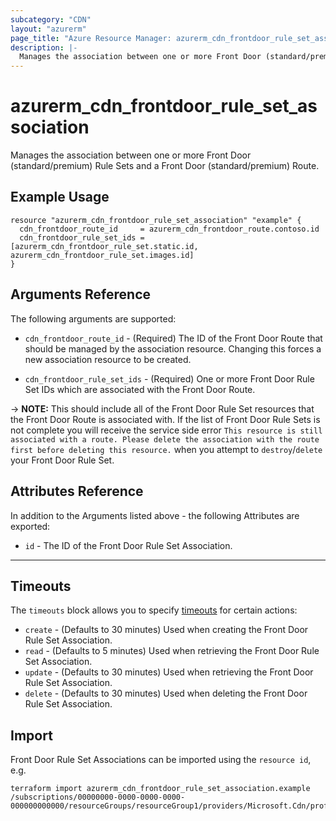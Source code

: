 ```yaml
---
subcategory: "CDN"
layout: "azurerm"
page_title: "Azure Resource Manager: azurerm_cdn_frontdoor_rule_set_association"
description: |-
  Manages the association between one or more Front Door (standard/premium) Rule Sets and a Front Door (standard/premium) Route.
---
```


# azurerm_cdn_frontdoor_rule_set_association

Manages the association between one or more Front Door (standard/premium) Rule Sets and a Front Door (standard/premium) Route.

## Example Usage

```hcl
resource "azurerm_cdn_frontdoor_rule_set_association" "example" {
  cdn_frontdoor_route_id     = azurerm_cdn_frontdoor_route.contoso.id
  cdn_frontdoor_rule_set_ids = [azurerm_cdn_frontdoor_rule_set.static.id, azurerm_cdn_frontdoor_rule_set.images.id]
}
```

## Arguments Reference

The following arguments are supported:

* `cdn_frontdoor_route_id` - (Required) The ID of the Front Door Route that should be managed by the association resource. Changing this forces a new association resource to be created.

* `cdn_frontdoor_rule_set_ids` - (Required) One or more Front Door Rule Set IDs which are associated with the Front Door Route.

-> **NOTE:** This should include all of the Front Door Rule Set resources that the Front Door Route is associated with. If the list of Front Door Rule Sets is not complete you will receive the service side error `This resource is still associated with a route. Please delete the association with the route first before deleting this resource.` when you attempt to `destroy`/`delete` your Front Door Rule Set.

## Attributes Reference

In addition to the Arguments listed above - the following Attributes are exported:

* `id` - The ID of the Front Door Rule Set Association.

---

## Timeouts

The `timeouts` block allows you to specify [timeouts](https://www.terraform.io/docs/configuration/resources.html#timeouts) for certain actions:

* `create` - (Defaults to 30 minutes) Used when creating the Front Door Rule Set Association.
* `read` - (Defaults to 5 minutes) Used when retrieving the Front Door Rule Set Association.
* `update` - (Defaults to 30 minutes) Used when retrieving the Front Door Rule Set Association.
* `delete` - (Defaults to 30 minutes) Used when deleting the Front Door Rule Set Association.

## Import

Front Door Rule Set Associations can be imported using the `resource id`, e.g.

```shell
terraform import azurerm_cdn_frontdoor_rule_set_association.example /subscriptions/00000000-0000-0000-0000-000000000000/resourceGroups/resourceGroup1/providers/Microsoft.Cdn/profiles/profile1/associations/assoc1
```
